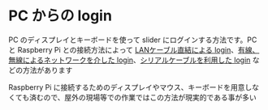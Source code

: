 # PC からの login

PC のディスプレイとキーボードを使って slider にログインする方法です。PC と Raspberry Pi との接続方法によって [LANケーブル直結による login](direct_login.md)、[有線、無線によるネットワークを介した login](lan_login.md)、[シリアルケーブルを利用した login](serial_login.md) などの方法があります

Raspberry Pi に接続するためのディスプレイやマウス、キーボードを用意しなくても済むので、屋外の現場等での作業ではこの方法が現実的である事が多い
